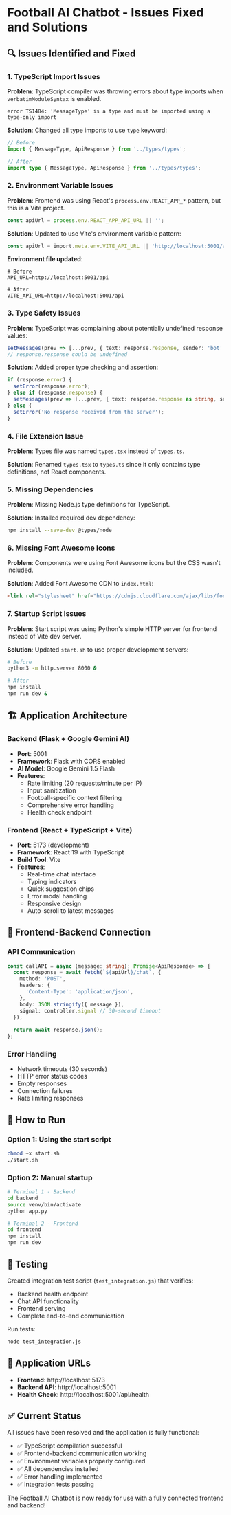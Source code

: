 # Football AI Chatbot - Issues Fixed and Solutions

## 🔍 Issues Identified and Fixed

### 1. **TypeScript Import Issues**
**Problem**: TypeScript compiler was throwing errors about type imports when `verbatimModuleSyntax` is enabled.
```
error TS1484: 'MessageType' is a type and must be imported using a type-only import
```

**Solution**: Changed all type imports to use `type` keyword:
```typescript
// Before
import { MessageType, ApiResponse } from '../types/types';

// After  
import type { MessageType, ApiResponse } from '../types/types';
```

### 2. **Environment Variable Issues**
**Problem**: Frontend was using React's `process.env.REACT_APP_*` pattern, but this is a Vite project.
```typescript
const apiUrl = process.env.REACT_APP_API_URL || '';
```

**Solution**: Updated to use Vite's environment variable pattern:
```typescript
const apiUrl = import.meta.env.VITE_API_URL || 'http://localhost:5001/api';
```

**Environment file updated**:
```env
# Before
API_URL=http://localhost:5001/api

# After
VITE_API_URL=http://localhost:5001/api
```

### 3. **Type Safety Issues**
**Problem**: TypeScript was complaining about potentially undefined response values:
```typescript
setMessages(prev => [...prev, { text: response.response, sender: 'bot' }]);
// response.response could be undefined
```

**Solution**: Added proper type checking and assertion:
```typescript
if (response.error) {
  setError(response.error);
} else if (response.response) {
  setMessages(prev => [...prev, { text: response.response as string, sender: 'bot' }]);
} else {
  setError('No response received from the server');
}
```

### 4. **File Extension Issue**
**Problem**: Types file was named `types.tsx` instead of `types.ts`.

**Solution**: Renamed `types.tsx` to `types.ts` since it only contains type definitions, not React components.

### 5. **Missing Dependencies**
**Problem**: Missing Node.js type definitions for TypeScript.

**Solution**: Installed required dev dependency:
```bash
npm install --save-dev @types/node
```

### 6. **Missing Font Awesome Icons**
**Problem**: Components were using Font Awesome icons but the CSS wasn't included.

**Solution**: Added Font Awesome CDN to `index.html`:
```html
<link rel="stylesheet" href="https://cdnjs.cloudflare.com/ajax/libs/font-awesome/6.4.0/css/all.min.css">
```

### 7. **Startup Script Issues**
**Problem**: Start script was using Python's simple HTTP server for frontend instead of Vite dev server.

**Solution**: Updated `start.sh` to use proper development servers:
```bash
# Before
python3 -m http.server 8000 &

# After  
npm install
npm run dev &
```

## 🏗️ Application Architecture

### Backend (Flask + Google Gemini AI)
- **Port**: 5001
- **Framework**: Flask with CORS enabled
- **AI Model**: Google Gemini 1.5 Flash
- **Features**:
  - Rate limiting (20 requests/minute per IP)
  - Input sanitization
  - Football-specific context filtering
  - Comprehensive error handling
  - Health check endpoint

### Frontend (React + TypeScript + Vite)
- **Port**: 5173 (development)
- **Framework**: React 19 with TypeScript
- **Build Tool**: Vite
- **Features**:
  - Real-time chat interface
  - Typing indicators
  - Quick suggestion chips
  - Error modal handling
  - Responsive design
  - Auto-scroll to latest messages

## 🔗 Frontend-Backend Connection

### API Communication
```typescript
const callAPI = async (message: string): Promise<ApiResponse> => {
  const response = await fetch(`${apiUrl}/chat`, {
    method: 'POST',
    headers: {
      'Content-Type': 'application/json',
    },
    body: JSON.stringify({ message }),
    signal: controller.signal // 30-second timeout
  });
  
  return await response.json();
};
```

### Error Handling
- Network timeouts (30 seconds)
- HTTP error status codes
- Empty responses
- Connection failures
- Rate limiting responses

## 🚀 How to Run

### Option 1: Using the start script
```bash
chmod +x start.sh
./start.sh
```

### Option 2: Manual startup
```bash
# Terminal 1 - Backend
cd backend
source venv/bin/activate
python app.py

# Terminal 2 - Frontend  
cd frontend
npm install
npm run dev
```

## 🧪 Testing

Created integration test script (`test_integration.js`) that verifies:
- Backend health endpoint
- Chat API functionality
- Frontend serving
- Complete end-to-end communication

Run tests:
```bash
node test_integration.js
```

## 📱 Application URLs

- **Frontend**: http://localhost:5173
- **Backend API**: http://localhost:5001
- **Health Check**: http://localhost:5001/api/health

## ✅ Current Status

All issues have been resolved and the application is fully functional:
- ✅ TypeScript compilation successful
- ✅ Frontend-backend communication working
- ✅ Environment variables properly configured
- ✅ All dependencies installed
- ✅ Error handling implemented
- ✅ Integration tests passing

The Football AI Chatbot is now ready for use with a fully connected frontend and backend!